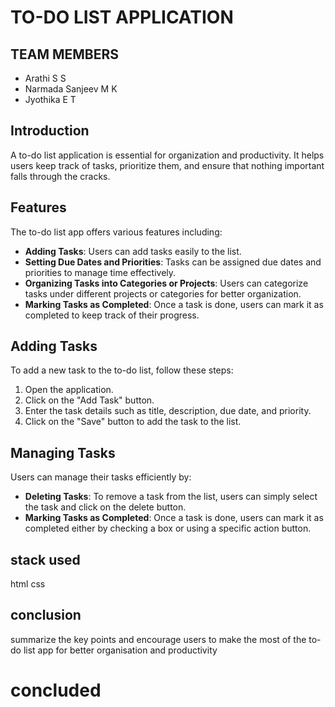 # TO-DO LIST APPLICATION

## TEAM MEMBERS
- Arathi S S
- Narmada Sanjeev M K
- Jyothika E T

## Introduction
A to-do list application is essential for organization and productivity. It helps users keep track of tasks, prioritize them, and ensure that nothing important falls through the cracks.

## Features
The to-do list app offers various features including:

- **Adding Tasks**: Users can add tasks easily to the list.
- **Setting Due Dates and Priorities**: Tasks can be assigned due dates and priorities to manage time effectively.
- **Organizing Tasks into Categories or Projects**: Users can categorize tasks under different projects or categories for better organization.
- **Marking Tasks as Completed**: Once a task is done, users can mark it as completed to keep track of their progress.

## Adding Tasks
To add a new task to the to-do list, follow these steps:
1. Open the application.
2. Click on the "Add Task" button.
3. Enter the task details such as title, description, due date, and priority.
4. Click on the "Save" button to add the task to the list.

## Managing Tasks
Users can manage their tasks efficiently by:
- **Deleting Tasks**: To remove a task from the list, users can simply select the task and click on the delete button.
- **Marking Tasks as Completed**: Once a task is done, users can mark it as completed either by checking a box or using a specific action button.

## stack used 
html
css

## conclusion
summarize the key points and encourage users to make the most of the to-do list app for better organisation and productivity
# concluded